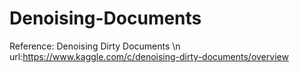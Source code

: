 # Denoising-Documents
Reference:
Denoising Dirty Documents \n
url:https://www.kaggle.com/c/denoising-dirty-documents/overview
